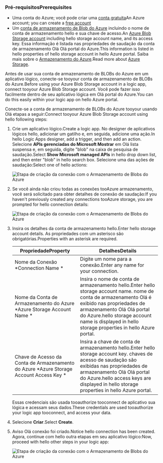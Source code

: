 ### <a name="prerequisites"></a><span data-ttu-id="34867-101">Pré-requisitos</span><span class="sxs-lookup"><span data-stu-id="34867-101">Prerequisites</span></span>
* <span data-ttu-id="34867-102">Uma conta do Azure; você pode criar uma [conta gratuita](https://azure.microsoft.com/free)</span><span class="sxs-lookup"><span data-stu-id="34867-102">An Azure account; you can create a [free account](https://azure.microsoft.com/free)</span></span>
* <span data-ttu-id="34867-103">Um [conta de armazenamento de Blob do Azure](../articles/storage/common/storage-create-storage-account.md) incluindo o nome de conta de armazenamento hello e sua chave de acesso.</span><span class="sxs-lookup"><span data-stu-id="34867-103">An [Azure Blob Storage account](../articles/storage/common/storage-create-storage-account.md) including hello storage account name, and its access key.</span></span> <span data-ttu-id="34867-104">Essa informação é listada nas propriedades de saudação da conta de armazenamento Olá Olá portal do Azure.</span><span class="sxs-lookup"><span data-stu-id="34867-104">This information is listed in hello properties of hello storage account in hello Azure portal.</span></span> <span data-ttu-id="34867-105">Saiba mais sobre o [Armazenamento do Azure](../articles/storage/common/storage-introduction.md).</span><span class="sxs-lookup"><span data-stu-id="34867-105">Read more about [Azure Storage](../articles/storage/common/storage-introduction.md).</span></span>

<span data-ttu-id="34867-106">Antes de usar sua conta de armazenamento de BLOBs do Azure em um aplicativo lógico, conecte-se tooyour conta de armazenamento de BLOBs do Azure.</span><span class="sxs-lookup"><span data-stu-id="34867-106">Before using your Azure Blob Storage account in a logic app, connect tooyour Azure Blob Storage account.</span></span> <span data-ttu-id="34867-107">Você pode fazer isso facilmente dentro de seu aplicativo lógica em Olá portal do Azure.</span><span class="sxs-lookup"><span data-stu-id="34867-107">You can do this easily within your logic app on hello Azure  portal.</span></span>  

<span data-ttu-id="34867-108">Conecte-se a conta de armazenamento de BLOBs do Azure tooyour usando Olá etapas a seguir:</span><span class="sxs-lookup"><span data-stu-id="34867-108">Connect tooyour Azure Blob Storage account using hello following steps:</span></span>  

1. <span data-ttu-id="34867-109">Crie um aplicativo lógico.</span><span class="sxs-lookup"><span data-stu-id="34867-109">Create a logic app.</span></span> <span data-ttu-id="34867-110">No designer de aplicativos lógicos hello, adicionar um gatilho e, em seguida, adicione uma ação.</span><span class="sxs-lookup"><span data-stu-id="34867-110">In hello Logic Apps designer, add a trigger, and then add an action.</span></span> <span data-ttu-id="34867-111">Selecione **APIs gerenciadas do Microsoft Mostrar** em Olá lista suspensa e, em seguida, digite "blob" na caixa de pesquisa de saudação.</span><span class="sxs-lookup"><span data-stu-id="34867-111">Select **Show Microsoft managed APIs** in hello drop down list, and then enter "blob" in hello search box.</span></span> <span data-ttu-id="34867-112">Selecione uma das ações de saudação:</span><span class="sxs-lookup"><span data-stu-id="34867-112">Select one of hello actions:</span></span>  
   
    ![Etapa de criação da conexão com o Armazenamento de Blobs do Azure](./media/connectors-create-api-azureblobstorage/azureblobstorage-1.png)  
2. <span data-ttu-id="34867-114">Se você ainda não criou todas as conexões tooAzure armazenamento, você será solicitado para obter detalhes de conexão de saudação:</span><span class="sxs-lookup"><span data-stu-id="34867-114">If you haven't previously created any connections tooAzure storage, you are prompted for hello connection details:</span></span>   
   
    ![Etapa de criação da conexão com o Armazenamento de Blobs do Azure](./media/connectors-create-api-azureblobstorage/connection-details.png)  
3. <span data-ttu-id="34867-116">Insira os detalhes da conta de armazenamento hello.</span><span class="sxs-lookup"><span data-stu-id="34867-116">Enter hello storage account details.</span></span> <span data-ttu-id="34867-117">As propriedades com um asterisco são obrigatórias.</span><span class="sxs-lookup"><span data-stu-id="34867-117">Properties with an asterisk are required.</span></span>
   
   | <span data-ttu-id="34867-118">Propriedade</span><span class="sxs-lookup"><span data-stu-id="34867-118">Property</span></span> | <span data-ttu-id="34867-119">Detalhes</span><span class="sxs-lookup"><span data-stu-id="34867-119">Details</span></span> |
   | --- | --- |
   | <span data-ttu-id="34867-120">Nome da Conexão *</span><span class="sxs-lookup"><span data-stu-id="34867-120">Connection Name *</span></span> |<span data-ttu-id="34867-121">Digite um nome para a conexão.</span><span class="sxs-lookup"><span data-stu-id="34867-121">Enter any name for your connection.</span></span> |
   | <span data-ttu-id="34867-122">Nome da Conta de Armazenamento do Azure *</span><span class="sxs-lookup"><span data-stu-id="34867-122">Azure Storage Account Name *</span></span> |<span data-ttu-id="34867-123">Insira o nome de conta de armazenamento hello.</span><span class="sxs-lookup"><span data-stu-id="34867-123">Enter hello storage account name.</span></span> <span data-ttu-id="34867-124">nome de conta de armazenamento Olá é exibido nas propriedades de armazenamento Olá Olá portal do Azure.</span><span class="sxs-lookup"><span data-stu-id="34867-124">hello storage account name is displayed in hello storage properties in hello Azure portal.</span></span> |
   | <span data-ttu-id="34867-125">Chave de Acesso da Conta de Armazenamento do Azure *</span><span class="sxs-lookup"><span data-stu-id="34867-125">Azure Storage Account Access Key *</span></span> |<span data-ttu-id="34867-126">Insira a chave de conta de armazenamento hello.</span><span class="sxs-lookup"><span data-stu-id="34867-126">Enter hello storage account key.</span></span> <span data-ttu-id="34867-127">chaves de acesso de saudação são exibidas nas propriedades de armazenamento Olá Olá portal do Azure.</span><span class="sxs-lookup"><span data-stu-id="34867-127">hello access keys are displayed in hello storage properties in hello Azure portal.</span></span> |
   
    <span data-ttu-id="34867-128">Essas credenciais são usada tooauthorize tooconnect de aplicativo sua lógica e acessam seus dados.</span><span class="sxs-lookup"><span data-stu-id="34867-128">These credentials are used tooauthorize your logic app tooconnect, and access your data.</span></span> 
4. <span data-ttu-id="34867-129">Selecione **Criar**.</span><span class="sxs-lookup"><span data-stu-id="34867-129">Select **Create**.</span></span>
5. <span data-ttu-id="34867-130">Aviso Olá conexão foi criado.</span><span class="sxs-lookup"><span data-stu-id="34867-130">Notice hello connection has been created.</span></span> <span data-ttu-id="34867-131">Agora, continue com hello outra etapas em seu aplicativo lógico:</span><span class="sxs-lookup"><span data-stu-id="34867-131">Now, proceed with hello other steps in your logic app:</span></span> 
   
    ![Etapa de criação da conexão com o Armazenamento de Blobs do Azure](./media/connectors-create-api-azureblobstorage/azureblobstorage-3.png)  

